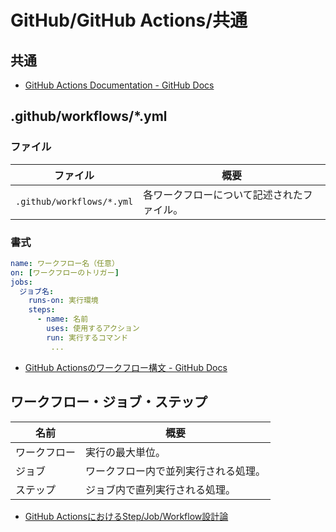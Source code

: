 # GitHub/GitHub Actions/共通

## 共通

- [GitHub Actions Documentation - GitHub Docs](https://docs.github.com/en/actions)

## .github/workflows/*.yml

### ファイル

| ファイル                  | 概要                                       |
| ------------------------- | ------------------------------------------ |
| `.github/workflows/*.yml` | 各ワークフローについて記述されたファイル。 |

### 書式

```yml
name: ワークフロー名（任意）
on: [ワークフローのトリガー]
jobs:
  ジョブ名:
    runs-on: 実行環境
    steps:
      - name: 名前
        uses: 使用するアクション
        run: 実行するコマンド
         ...
```

- [GitHub Actionsのワークフロー構文 - GitHub Docs](https://docs.github.com/ja/actions/using-workflows/workflow-syntax-for-github-actions)

## ワークフロー・ジョブ・ステップ

| 名前         | 概要                                 |
| ------------ | ------------------------------------ |
| ワークフロー | 実行の最大単位。                     |
| ジョブ       | ワークフロー内で並列実行される処理。 |
| ステップ     | ジョブ内で直列実行される処理。       |

- [GitHub ActionsにおけるStep/Job/Workflow設計論](https://zenn.dev/hsaki/articles/github-actions-component)
